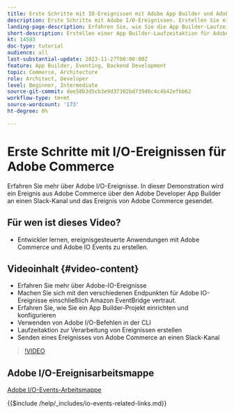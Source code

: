 ```yaml
---
title: Erste Schritte mit IO-Ereignissen mit Adobe App Builder und Adobe Commerce
description: Erste Schritte mit Adobe I/O-Ereignissen. Erstellen Sie eine App Builder-Laufzeitaktion für Adobe Commerce-Ereignisse.
landing-page-description: Erfahren Sie, wie Sie die App Builder-Laufzeitaktion für Adobe Commerce-Ereignisse verwenden.
short-description: Erstellen einer App Builder-Laufzeitaktion für Adobe Commerce-Ereignisse.
kt: 14583
doc-type: tutorial
audience: all
last-substantial-update: 2023-11-27T00:00:00Z
feature: App Builder, Eventing, Backend Development
topic: Commerce, Architecture
role: Architect, Developer
level: Beginner, Intermediate
source-git-commit: dee58b3d5cb3e9d37302bd739d6c4c4b42efbb62
workflow-type: tm+mt
source-wordcount: '173'
ht-degree: 0%

---
```


# Erste Schritte mit I/O-Ereignissen für Adobe Commerce

Erfahren Sie mehr über Adobe I/O-Ereignisse. In dieser Demonstration wird ein Ereignis aus Adobe Commerce über den Adobe Developer App Builder an einen Slack-Kanal und das Ereignis von Adobe Commerce gesendet.

## Für wen ist dieses Video?

* Entwickler lernen, ereignisgesteuerte Anwendungen mit Adobe Commerce und Adobe IO Events zu erstellen.

## Videoinhalt {#video-content}

* Erfahren Sie mehr über Adobe-IO-Ereignisse
* Machen Sie sich mit den verschiedenen Endpunkten für Adobe IO-Ereignisse einschließlich Amazon EventBridge vertraut.
* Erfahren Sie, wie Sie ein App Builder-Projekt einrichten und konfigurieren
* Verwenden von Adobe I/O-Befehlen in der CLI
* Laufzeitaktion zur Verarbeitung von Ereignissen erstellen
* Senden eines Ereignisses von Adobe Commerce an einen Slack-Kanal

>[!VIDEO](https://video.tv.adobe.com/v/3425834?learn=on)

## Adobe I/O-Ereignisarbeitsmappe

[Adobe I/O-Events-Arbeitsmappe](../assets/io-events/IO-Events-Workbook.pdf)

{{$include /help/_includes/io-events-related-links.md}}
